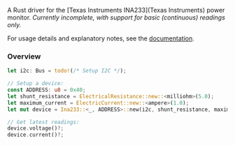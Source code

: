 A Rust driver for the [Texas Instruments INA233](Texas Instruments) power monitor.
_Currently incomplete, with support for basic (continuous) readings only._

For usage details and explanatory notes, see the [documentation](Docs.rs).

### Overview

```rust
let i2c: Bus = todo!(/* Setup I2C */);

// Setup a device:
const ADDRESS: u8 = 0x40;
let shunt_resistance = ElectricalResistance::new::<milliohm>(5.0);
let maximum_current = ElectricCurrent::new::<ampere>(1.0);
let mut device = Ina233::<_, ADDRESS>::new(i2c, shunt_resistance, maximum_current)?;

// Get latest readings:
device.voltage()?;
device.current()?;
```

[Texas Instruments]: https://www.ti.com/product/INA233
[Docs.rs]: https://docs.rs/ina233/latest
